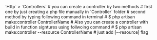 <?php

# controllers are middleman between a route & view
# they are responsible for fetch data from database and then sending it to view
# or take data from view & then store it in the database
# they are located in `app` > `Http` > `Controllers`

# you can create a controller by two methods
# first one by just creating a php file manually in `Controller` folder
# second method by typing following command in terminal
# $ php artisan make:controller ControllerName

# Also you can create a controller with build in function signtures using follwoing command
# $ php artisan make:controller --resource ControllerName
# just add [--resource] flag


